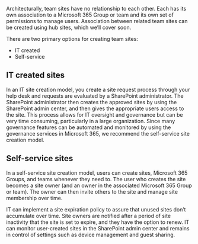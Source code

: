 Architecturally, team sites have no relationship to each other. Each has its own association to a Microsoft 365 Group or team and its own set of permissions to manage users. Association between related team sites can be created using hub sites, which we’ll cover soon.

There are two primary options for creating team sites:

- IT created
- Self-service

## IT created sites

In an IT site creation model, you create a site request process through your help desk and requests are evaluated by a SharePoint administrator. The SharePoint administrator then creates the approved sites by using the SharePoint admin center, and then gives the appropriate users access to the site. This process allows for IT oversight and governance but can be very time consuming, particularly in a large organization. Since many governance features can be automated and monitored by using the governance services in Microsoft 365, we recommend the self-service site creation model.

## Self-service sites

In a self-service site creation model, users can create sites, Microsoft 365 Groups, and teams whenever they need to. The user who creates the site becomes a site owner (and an owner in the associated Microsoft 365 Group or team). The owner can then invite others to the site and manage site membership over time.

IT can implement a site expiration policy to assure that unused sites don’t accumulate over time. Site owners are notified after a period of site inactivity that the site is set to expire, and they have the option to renew. IT can monitor user-created sites in the SharePoint admin center and remains in control of settings such as device management and guest sharing.
